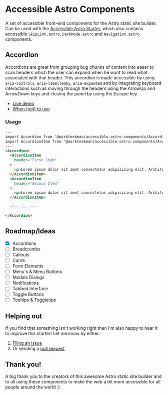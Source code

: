 # Accessible Astro Components
A set of accessible front-end components for the Astro static site builder. Can be used with the [Accessible Astro Starter](https://github.com/markteekman/accessible-astro-starter), which also contains accessible `SkipLink.astro`, `DarkMode.astro` and `Navigation.astro` components.

## Accordion
Accordions are great from grouping bug chunks of content into easer to scan headers which the user can expand when he want to read what associated with that header. This accordion is made accessible by using `aria-controls`, `aria-labelledby`, `aria-expanded` and by integrating keyboard interactions such as moving through the headers using the ArrowUp and ArrowDown keys and closing the panel by using the Escape key.

- [Live demo](https://accessible-astro.markteekman.nl/accordion)
- [When (not) to use](https://www.nngroup.com/articles/accordions-complex-content/)

### Usage

```html
---
import Accordion from '@markteekman/accessible-astro-components/Accordion.astro'
import AccordionItem from '@markteekman/accessible-astro-components/AccordionItem.astro'
---
<Accordion>
  <AccordionItem
    header="First Item"
  >
    <p>Lorem ipsum dolor sit amet consectetur adipisicing elit. Architecto quasi nobis optio? Qui in quo accusantium debitis sapiente obcaecati magnam incidunt sit. Molestiae exercitationem quibusdam quod veritatis laboriosam est tenetur. </p>
  </AccordionItem>
  <AccordionItem
    header="Second Item"
  >
    <p>Lorem ipsum dolor sit amet consectetur adipisicing elit. Architecto quasi nobis optio? Qui in quo accusantium debitis sapiente obcaecati magnam incidunt sit. Molestiae exercitationem quibusdam quod veritatis laboriosam est tenetur. </p>
  </AccordionItem>

  <!-- ... -->

</Accordion>
```

## Roadmap/Ideas
- [x] Accordions
- [ ] Breadcrumbs
- [ ] Callouts
- [ ] Cards
- [ ] Form Elements
- [ ] Menu's & Menu Buttons
- [ ] Modals Dialogs
- [ ] Notifications
- [ ] Tabbed Interface
- [ ] Toggle Buttons
- [ ] Tooltips & Toggletips

## Helping out

If you find that something isn't working right then I'm also happy to hear it to improve this starter! Let me know by either:

1. [Filing an issue](https://github.com/markteekman/accessible-astro-components/pulls)
2. Or sending a [pull request](https://github.com/markteekman/accessible-astro-components/pulls)

## Thank you!

A big thank you to the creators of this awesome Astro static site builder and to all using these components to make the web a bit more accessible for all people around the world :)